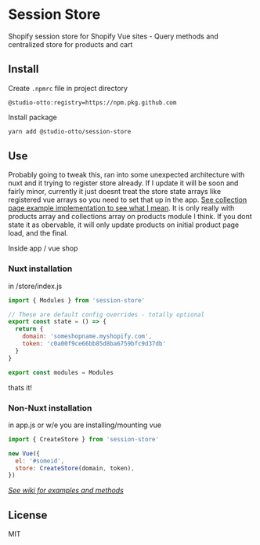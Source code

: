 # Session Store
Shopify session store for Shopify Vue sites - Query methods and centralized store for products and cart

## Install

Create `.npmrc` file in project directory
```
@studio-otto:registry=https://npm.pkg.github.com
```

Install package
```bash
yarn add @studio-otto/session-store
```

## Use

Probably going to tweak this, ran into some unexpected architecture with nuxt and it trying to register store already. If I update it will be soon and fairly minor, currently it just doesnt treat the store state arrays like registered vue arrays so you need to set that up in the app. [See collection page example implementation to see what I mean](https://github.com/studio-otto/shop-base-session-store/wiki/Example-collection-page-implementation). It is only really with products array and collections array on products module I think. If you dont state it as obervable, it will only update products on initial product page load, and the final. 

Inside app / vue shop

### Nuxt installation
in /store/index.js

```javascript
import { Modules } from 'session-store'

// These are default config overrides - totally optional
export const state = () => {
  return {
    domain: 'someshopname.myshopify.com',
    token: 'c0a00f9ce66bb85d8ba6759bfc9d37db'
  }
}

export const modules = Modules

```

thats it!

### Non-Nuxt installation
in app.js or w/e you are installing/mounting vue

```javascript
import { CreateStore } from 'session-store'

new Vue({
  el: '#someid',
  store: CreateStore(domain, token),
})
```

*[See wiki for examples and methods](https://github.com/studio-otto/shop-base-session-store/wiki/Methods)*

## License
MIT
